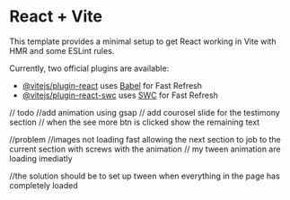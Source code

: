 # React + Vite

This template provides a minimal setup to get React working in Vite with HMR and some ESLint rules.

Currently, two official plugins are available:

- [@vitejs/plugin-react](https://github.com/vitejs/vite-plugin-react/blob/main/packages/plugin-react/README.md) uses [Babel](https://babeljs.io/) for Fast Refresh
- [@vitejs/plugin-react-swc](https://github.com/vitejs/vite-plugin-react-swc) uses [SWC](https://swc.rs/) for Fast Refresh

// todo
//add animation using gsap
// add courosel slide for the testimony section
// when the see more btn is clicked show the remaining text

//problem
//images not loading fast allowing the next section to job to the current section with screws with the animation
// my tween animation are loading imediatly

//the solution should be to set up tween when everything in the page has completely loaded
